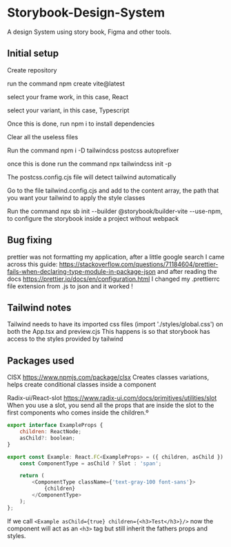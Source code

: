 # Storybook-Design-System

A design System using story book, Figma and other tools.

## Initial setup

Create repository

run the command npm create vite@latest

select your frame work, in this case, React

select your variant, in this case, Typescript

Once this is done, run npm i to install dependencies

Clear all the useless files

Run the command npm i -D tailwindcss postcss autoprefixer

once this is done run the command npx tailwindcss init -p

The postcss.config.cjs file will detect tailwind automatically

Go to the file tailwind.config.cjs and add to the content array, the path that you want your tailwind to apply the style classes

Run the command npx sb init --builder @storybook/builder-vite --use-npm, to configure the storybook inside a project without webpack

## Bug fixing

prettier was not formatting my application, after a little google search I came across this guide:
https://stackoverflow.com/questions/71184604/prettier-fails-when-declaring-type-module-in-package-json
and after reading the docs https://prettier.io/docs/en/configuration.html I changed my .prettierrc file extension from .js to json and it worked !

## Tailwind notes

Tailwind needs to have its imported css files (import './styles/global.css') on both the App.tsx and preview.cjs
This happens is so that storybook has access to the styles provided by tailwind

## Packages used

ClSX
https://www.npmjs.com/package/clsx
Creates classes variations, helps create conditional classes inside a component

Radix-ui/React-slot
https://www.radix-ui.com/docs/primitives/utilities/slot
When you use a slot, you send all the props that are inside the slot to the first components who comes inside the children.º

```js
export interface ExampleProps {
    children: ReactNode;
	asChild?: boolean;
}

export const Example: React.FC<ExampleProps> = ({ children, asChild }) => {
	const ComponentType = asChild ? Slot : 'span';

	return (
		<ComponentType className={'text-gray-100 font-sans'}>
			{children}
		</ComponentType>
	);
};
```

If we call `<Example asChild={true} children={<h3>Test</h3>}/>` now the component will act as an `<h3>` tag but still inherit the fathers props and styles.